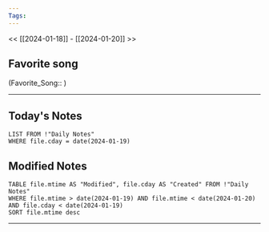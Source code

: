 ```yaml
---
Tags:
---
```

<< [[2024-01-18]] - [[2024-01-20]] >>
## Favorite song
(Favorite_Song:: )

___
## Today's Notes
```dataview
LIST FROM !"Daily Notes"
WHERE file.cday = date(2024-01-19)
```
## Modified Notes
```dataview
TABLE file.mtime AS "Modified", file.cday AS "Created" FROM !"Daily Notes" 
WHERE file.mtime > date(2024-01-19) AND file.mtime < date(2024-01-20) AND file.cday < date(2024-01-19)
SORT file.mtime desc
```
___

